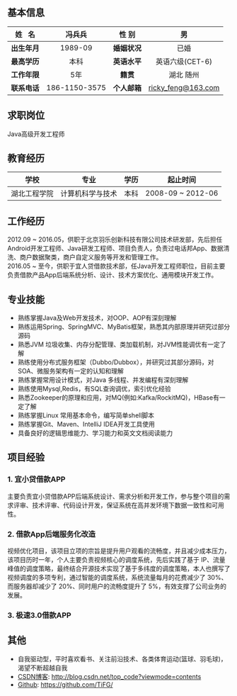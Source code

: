 ## 基本信息
|姓   名 | 冯兵兵 | 性  别 | 男 |
| :----: | :----: | :----: | :----: |
| **出生年月** | 1989-09 | **婚姻状况** | 已婚 |
| **最高学历** | 本科 | **英语水平** | 英语六级(CET-6) |
| **工作年限** | 5年 | **籍贯** | 湖北 随州 |
| **联系电话** | 186-1150-3575 | **个人邮箱** | ricky_feng@163.com |

## 求职岗位
Java高级开发工程师

## 教育经历
|学校 | 专业 | 学历 | 起止时间 |
| :----: | :----: | :----: | :----: |
| 湖北工程学院 | 计算机科学与技术 | 本科 | 2008-09 ~ 2012-06 |

## 工作经历
2012.09 ~ 2016.05，供职于北京羽乐创新科技有限公司技术研发部，先后担任Android开发工程师、Java研发工程师、项目负责人，负责过电话邦App、数据清洗、商户数据聚类，商户自定义服务等开发和管理工作。
<br>
2016.05 ~ 至今，供职于宜人贷借款技术部，任Java开发工程师职位，目前主要负责借款产品App后端系统分析、设计、技术方案优化、通用模块开发工作。

## 专业技能
* 熟练掌握Java及Web开发技术，对OOP、AOP有深刻理解
* 熟练运用Spring、SpringMVC、MyBatis框架，熟悉其内部原理并研究过部分源码
* 熟悉JVM 垃圾收集、内存分配管理、类加载机制，对JVM性能调优有一定了解
* 熟练使用分布式服务框架（Dubbo/Dubbox），并研究过其部分源码，对SOA、微服务架构有一定的认知和理解
* 熟练掌握常用设计模式，对Java 多线程、并发编程有深刻理解
* 熟练使用Mysql,Redis，有SQL查询调优，索引优化经验
* 熟悉Zookeeper的原理和应用，对MQ(例如:Kafka/RockitMQ)，HBase有一定了解
* 熟练掌握Linux 常用基本命令，编写简单shell脚本
* 熟练掌握Git、Maven、IntelliJ IDEA开发工具使用
* 具备良好的逻辑思维能力、学习能力和英文文档阅读能力

## 项目经验
### 1. 宜小贷借款APP
主要负责宜小贷借款APP后端系统设计、需求分析和开发工作，参与整个项目的需求评审、技术评审、代码设计开发，保证系统在高并发环境下数据一致性和可用性。

### 2. 借款App后端服务化改造
视频优化项目，该项目立项的宗旨是提升用户观看的流畅度，并且减少成本压力，该项目历时一年，个人主要负责视频核心的调度系统，先后实践了基于 IP、流量峰值的调度策略，最终结合开源技术实现了基于多纬度的调度策略，本人也撰写了视频调度的多项专利，通过智能的调度系统，系统流量每月的花费减少了 30%、而服务器却减少了 20%、同时用户的流畅度提升了 5%，有效支撑了公司业务的发展。

### 3. 极速3.0借款APP



## 其他
* 自我驱动型，平时喜欢看书、关注前沿技术、各类体育运动(篮球、羽毛球)，渴望不断超越自我
* [CSDN博客](http://blog.csdn.net/top_code?viewmode=contents): http://blog.csdn.net/top_code?viewmode=contents<br>
* [Github](https://github.com/TiFG/): https://github.com/TiFG/


